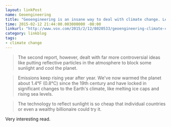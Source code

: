 ```yaml
---
layout: linkPost
name: Geoengineering
title: "Geoengineering is an insane way to deal with climate change. Let's consider it anyway."
time: 2015-02-12 21:44:00.003000000 -08:00
linkurl: "http://www.vox.com/2015/2/12/8020533/geoengineering-climate-change"
category: linkblog
tags:
- climate change
---
```


<blockquote>
The second report, however, dealt with far more controversial ideas like putting reflective particles in the atmosphere to block some sunlight and cool the planet.
</blockquote>

<blockquote>
Emissions keep rising year after year. We've now warmed the planet about 1.4°F (0.8°C) since the 19th century and have locked in significant changes to the Earth's climate, like melting ice caps and rising sea levels.
</blockquote>

<blockquote>
The technology to reflect sunlight is so cheap that individual countries or even a wealthy billionaire could try it. 
</blockquote>

<p>
Very interesting read.
</p>
